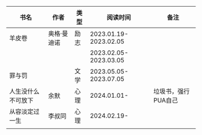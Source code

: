 
| 书名               | 作者        | 类型 | 阅读时间              | 备注                |
| ------------------ | ----------- | ---- | --------------------- | ------------------- |
| 羊皮卷             | 奥格·曼迪诺 | 励志 | 2023.01.19-2023.02.05 |                     |
|                    |             |      | 2023.02.05-2023.03.05 |                     |
| 罪与罚             |             | 文学 | 2023.05.05-2023.07.05 |                     |
| 人生没什么不可放下 | 余默        | 心理 | 2024.01.01-           | 垃圾书，强行PUA自己 |
| 从容淡定过一生     | 李叔同      | 心理 | 2024.02.19-           |                     |
|                    |             |      |                       |                     |

